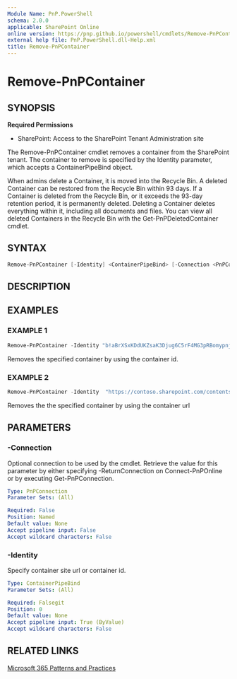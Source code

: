 ```yaml
---
Module Name: PnP.PowerShell
schema: 2.0.0
applicable: SharePoint Online
online version: https://pnp.github.io/powershell/cmdlets/Remove-PnPContainer.html
external help file: PnP.PowerShell.dll-Help.xml
title: Remove-PnPContainer
---
```

  
# Remove-PnPContainer

## SYNOPSIS

**Required Permissions**

* SharePoint: Access to the SharePoint Tenant Administration site

The Remove-PnPContainer cmdlet removes a container from the SharePoint tenant. The container to remove is specified by the Identity parameter, which accepts a ContainerPipeBind object.

When admins delete a Container, it is moved into the Recycle Bin. A deleted Container can be restored from the Recycle Bin within 93 days. If a Container is deleted from the Recycle Bin, or it exceeds the 93-day retention period, it is permanently deleted. Deleting a Container deletes everything within it, including all documents and files. You can view all deleted Containers in the Recycle Bin with the Get-PnPDeletedContainer cmdlet.

## SYNTAX

```powershell
Remove-PnPContainer [-Identity] <ContainerPipeBind> [-Connection <PnPConnection>] 
```

## DESCRIPTION

## EXAMPLES

### EXAMPLE 1

```powershell
Remove-PnPContainer -Identity "b!aBrXSxKDdUKZsaK3Djug6C5rF4MG3pRBomypnjOHiSrjkM_EBk_1S57U3gD7oW-1" 
```

Removes the specified container by using the container id.

### EXAMPLE 2

```powershell
Remove-PnPContainer -Identity  "https://contoso.sharepoint.com/contentstorage/CSP_4bd71a68-8312-4275-99b1-a2b70e3ba0e8"
```

Removes the the specified container by using the container url

## PARAMETERS

### -Connection

Optional connection to be used by the cmdlet. Retrieve the value for this parameter by either specifying -ReturnConnection on Connect-PnPOnline or by executing Get-PnPConnection.

```yaml
Type: PnPConnection
Parameter Sets: (All)

Required: False
Position: Named
Default value: None
Accept pipeline input: False
Accept wildcard characters: False
```

### -Identity

Specify container site url or container id.

```yaml
Type: ContainerPipeBind
Parameter Sets: (All)

Required: Falsegit 
Position: 0
Default value: None
Accept pipeline input: True (ByValue)
Accept wildcard characters: False
```

## RELATED LINKS

[Microsoft 365 Patterns and Practices](https://aka.ms/m365pnp)